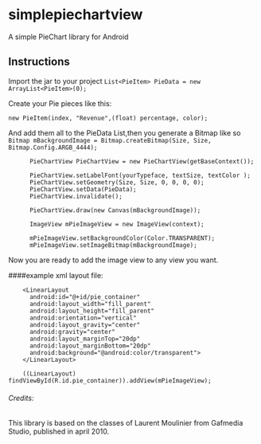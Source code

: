 simplepiechartview
==================

A simple PieChart library for Android

Instructions
---------------------------------------

Import the jar to your project
`List<PieItem> PieData = new ArrayList<PieItem>(0);` 

Create your Pie pieces like this:	

`new PieItem(index, "Revenue",(float) percentage, color);`

And add them all to the PieData List,then you generate a Bitmap like so 
 `Bitmap mBackgroundImage = Bitmap.createBitmap(Size, Size,
                Bitmap.Config.ARGB_4444);`

          PieChartView PieChartView = new PieChartView(getBaseContext());

          PieChartView.setLabelFont(yourTypeface, textSize, textColor );
          PieChartView.setGeometry(Size, Size, 0, 0, 0, 0);
          PieChartView.setData(PieData);
          PieChartView.invalidate();
          
          PieChartView.draw(new Canvas(mBackgroundImage));
          
          ImageView mPieImageView = new ImageView(context);
    
          mPieImageView.setBackgroundColor(Color.TRANSPARENT);
          mPieImageView.setImageBitmap(mBackgroundImage);
          
Now you are ready to add the image view to any view you want. 

####example xml layout file:

        <LinearLayout
          android:id="@+id/pie_container"
          android:layout_width="fill_parent"
          android:layout_height="fill_parent"
          android:orientation="vertical" 
          android:layout_gravity="center"
          android:gravity="center"
          android:layout_marginTop="20dp"
          android:layout_marginBottom="20dp"
          android:background="@android:color/transparent">
        </LinearLayout>
      
        ((LinearLayout) findViewById(R.id.pie_container)).addView(mPieImageView);

###### Credits:
This library is based on the classes of Laurent Moulinier from Gafmedia Studio, published in april 2010. 
